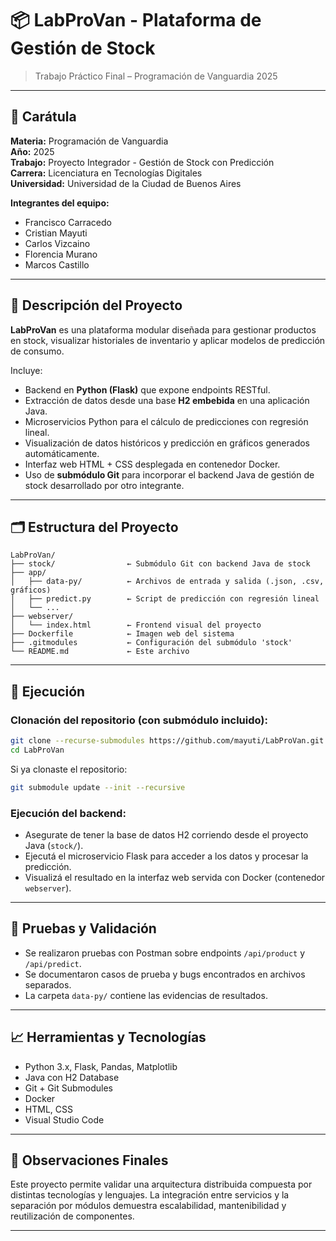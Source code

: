 
# 📦 LabProVan - Plataforma de Gestión de Stock

> Trabajo Práctico Final – Programación de Vanguardia 2025

---

## 🧾 Carátula

**Materia:** Programación de Vanguardia  
**Año:** 2025  
**Trabajo:** Proyecto Integrador - Gestión de Stock con Predicción  
**Carrera:** Licenciatura en Tecnologías Digitales  
**Universidad:** Universidad de la Ciudad de Buenos Aires

**Integrantes del equipo:**
- Francisco Carracedo
- Cristian Mayuti
- Carlos Vizcaino
- Florencia Murano
- Marcos Castillo

---

## 🎯 Descripción del Proyecto

**LabProVan** es una plataforma modular diseñada para gestionar productos en stock, visualizar historiales de inventario y aplicar modelos de predicción de consumo.

Incluye:

- Backend en **Python (Flask)** que expone endpoints RESTful.
- Extracción de datos desde una base **H2 embebida** en una aplicación Java.
- Microservicios Python para el cálculo de predicciones con regresión lineal.
- Visualización de datos históricos y predicción en gráficos generados automáticamente.
- Interfaz web HTML + CSS desplegada en contenedor Docker.
- Uso de **submódulo Git** para incorporar el backend Java de gestión de stock desarrollado por otro integrante.

---

## 🗂️ Estructura del Proyecto

```
LabProVan/
├── stock/                ← Submódulo Git con backend Java de stock
├── app/
│   ├── data-py/          ← Archivos de entrada y salida (.json, .csv, gráficos)
│   ├── predict.py        ← Script de predicción con regresión lineal
│   └── ...
├── webserver/
│   └── index.html        ← Frontend visual del proyecto
├── Dockerfile            ← Imagen web del sistema
├── .gitmodules           ← Configuración del submódulo 'stock'
└── README.md             ← Este archivo
```

---

## 🚀 Ejecución

### Clonación del repositorio (con submódulo incluido):

```bash
git clone --recurse-submodules https://github.com/mayuti/LabProVan.git
cd LabProVan
```

Si ya clonaste el repositorio:

```bash
git submodule update --init --recursive
```

### Ejecución del backend:

- Asegurate de tener la base de datos H2 corriendo desde el proyecto Java (`stock/`).
- Ejecutá el microservicio Flask para acceder a los datos y procesar la predicción.
- Visualizá el resultado en la interfaz web servida con Docker (contenedor `webserver`).

---

## 🧪 Pruebas y Validación

- Se realizaron pruebas con Postman sobre endpoints `/api/product` y `/api/predict`.
- Se documentaron casos de prueba y bugs encontrados en archivos separados.
- La carpeta `data-py/` contiene las evidencias de resultados.

---

## 📈 Herramientas y Tecnologías

- Python 3.x, Flask, Pandas, Matplotlib
- Java con H2 Database
- Git + Git Submodules
- Docker
- HTML, CSS
- Visual Studio Code

---

## 📌 Observaciones Finales

Este proyecto permite validar una arquitectura distribuida compuesta por distintas tecnologías y lenguajes. La integración entre servicios y la separación por módulos demuestra escalabilidad, mantenibilidad y reutilización de componentes.

---
